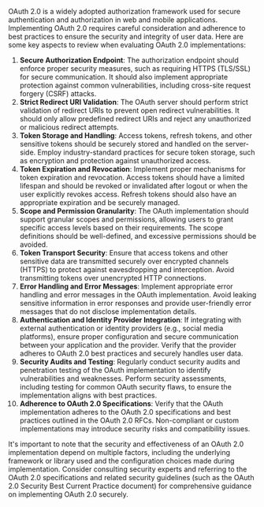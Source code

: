 OAuth 2.0 is a widely adopted authorization framework used for secure authentication and authorization in web and mobile applications. Implementing OAuth 2.0 requires careful consideration and adherence to best practices to ensure the security and integrity of user data. Here are some key aspects to review when evaluating OAuth 2.0 implementations:

1. **Secure Authorization Endpoint**: The authorization endpoint should enforce proper security measures, such as requiring HTTPS (TLS/SSL) for secure communication. It should also implement appropriate protection against common vulnerabilities, including cross-site request forgery (CSRF) attacks.
2. **Strict Redirect URI Validation**: The OAuth server should perform strict validation of redirect URIs to prevent open redirect vulnerabilities. It should only allow predefined redirect URIs and reject any unauthorized or malicious redirect attempts.
3. **Token Storage and Handling**: Access tokens, refresh tokens, and other sensitive tokens should be securely stored and handled on the server-side. Employ industry-standard practices for secure token storage, such as encryption and protection against unauthorized access.
4. **Token Expiration and Revocation**: Implement proper mechanisms for token expiration and revocation. Access tokens should have a limited lifespan and should be revoked or invalidated after logout or when the user explicitly revokes access. Refresh tokens should also have an appropriate expiration and be securely managed.
5. **Scope and Permission Granularity**: The OAuth implementation should support granular scopes and permissions, allowing users to grant specific access levels based on their requirements. The scope definitions should be well-defined, and excessive permissions should be avoided.
6. **Token Transport Security**: Ensure that access tokens and other sensitive data are transmitted securely over encrypted channels (HTTPS) to protect against eavesdropping and interception. Avoid transmitting tokens over unencrypted HTTP connections.
7. **Error Handling and Error Messages**: Implement appropriate error handling and error messages in the OAuth implementation. Avoid leaking sensitive information in error responses and provide user-friendly error messages that do not disclose implementation details.
8. **Authentication and Identity Provider Integration**: If integrating with external authentication or identity providers (e.g., social media platforms), ensure proper configuration and secure communication between your application and the provider. Verify that the provider adheres to OAuth 2.0 best practices and securely handles user data.
9. **Security Audits and Testing**: Regularly conduct security audits and penetration testing of the OAuth implementation to identify vulnerabilities and weaknesses. Perform security assessments, including testing for common OAuth security flaws, to ensure the implementation aligns with best practices.
10. **Adherence to OAuth 2.0 Specifications**: Verify that the OAuth implementation adheres to the OAuth 2.0 specifications and best practices outlined in the OAuth 2.0 RFCs. Non-compliant or custom implementations may introduce security risks and compatibility issues.

It's important to note that the security and effectiveness of an OAuth 2.0 implementation depend on multiple factors, including the underlying framework or library used and the configuration choices made during implementation. Consider consulting security experts and referring to the OAuth 2.0 specifications and related security guidelines (such as the OAuth 2.0 Security Best Current Practice document) for comprehensive guidance on implementing OAuth 2.0 securely.